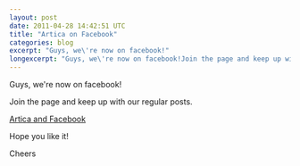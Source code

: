 ```yaml
---
layout: post
date: 2011-04-28 14:42:51 UTC
title: "Artica on Facebook"
categories: blog
excerpt: "Guys, we\'re now on facebook!"
longexcerpt: "Guys, we\'re now on facebook!Join the page and keep up with our regular posts."
---
```


Guys, we're now on facebook!

Join the page and keep up with our regular posts.

<a href="http://www.facebook.com/pages/ArticaCc/196701617031031?ref=ts">Artica and Facebook</a>

Hope you like it!

Cheers

&nbsp;